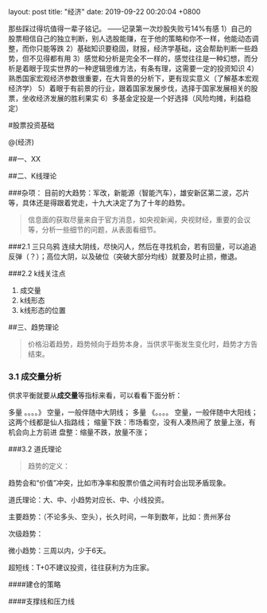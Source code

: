 layout: post
title:  "经济" 
date:  2019-09-22 00:20:04 +0800

那些踩过得坑值得一辈子铭记。
——记录第一次炒股失败亏14%有感
1）自己的股票相信自己的独立判断，别人选股能赚，在于他的策略和你不一样，他能动态调整，而你只能等跌
2）基础知识要稳固，财报，经济学基础，这会帮助判断一些趋势，但不见得都有用
3）感觉和分析是完全不一样的，感觉往往是一种幻想，而分析是着眼于现实世界的一种逻辑思维方法，有条有理，这需要一定的投资知识
4）熟悉国家宏观经济参数很重要，在大背景的分析下，更有现实意义（了解基本宏观经济学）
5）着眼于有前景的行业，跟着国家发展步伐，选择于国家发展相关的股票，坐收经济发展的胜利果实
6）多基金定投是一个好选择（风险均摊，利益稳定）



#股票投资基础

@(经济)


##一、XX


##二、K线理论

###杂项：
目前的大趋势：军改，新能源（智能汽车），雄安新区第二波，芯片等，具体还是得跟着党走，十九大决定了为了十年的趋势。

>信息面的获取尽量来自于官方消息，如央视新闻，央视财经，重要的会议等，分析一些细节的问题，从表面看细节。


###2.1 三只乌鸦
连续大阴线，尽快闪人，然后在寻找机会，若有回量，可以追追反弹（？）；高位大阴，以及破位（突破大部分均线）就要及时止损，撤退。

###2.2 k线关注点

1. 成交量
2. k线形态
3. k线形态的位置

##三、趋势理论

>价格沿着趋势，趋势倾向于趋势本身，当供求平衡发生变化时，趋势才方告结束。

### 3.1 成交量分析
供求平衡就要从**成交量**等指标来看，可以看看下面分析：

多量 。。。。》 空量，一般伴随中大阴线；
多量 《。。。。 空量，一般伴随中大阳线；这两个线都是仙人指路线；
缩量下跌：市场看空，没有人凑热闹了
放量上涨，有机会向上方前进
盘整：缩量不跌，放量不涨；

###3.2 道氏理论
>趋势的定义：

趋势会和“价值”冲突，比如市净率和股票价值之间有时会出现矛盾现象。

道氏理论：大、中、小趋势对应长、中、小线投资。

主要趋势：（不论多头、空头），长久时间，一年到数年，比如：贵州茅台

次级趋势：

微小趋势：三周以内，少于6天。

超短线：T+0不建议投资，往往获利方为庄家。

####建仓的策略


####支撑线和压力线




